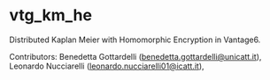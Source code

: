 # vtg_km_he



Distributed Kaplan Meier with Homomorphic Encryption in Vantage6. 


Contributors: 
Benedetta Gottardelli (benedetta.gottardelli@unicatt.it), Leonardo Nucciarelli (leonardo.nucciarelli01@icatt.it),  
